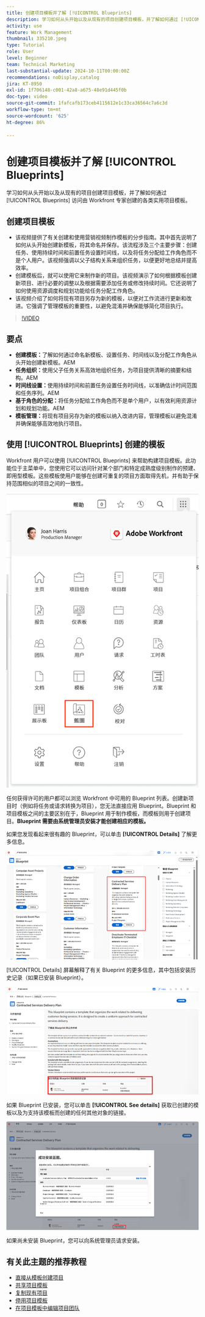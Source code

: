 ```yaml
---
title: 创建项目模板并了解 [!UICONTROL Blueprints]
description: 学习如何从头开始以及从现有的项目创建项目模板，并了解如何通过 [!UICONTROL Blueprints] 访问由 Workfront 专家创建的各类实用项目模板。
activity: use
feature: Work Management
thumbnail: 335210.jpeg
type: Tutorial
role: User
level: Beginner
team: Technical Marketing
last-substantial-update: 2024-10-11T00:00:00Z
recommendations: noDisplay,catalog
jira: KT-8950
exl-id: 1f706148-c001-42a8-a675-48e91d445f0b
doc-type: video
source-git-commit: 1fafcafb173ceb4115612e1c33ca36564c7a6c3d
workflow-type: tm+mt
source-wordcount: '625'
ht-degree: 86%

---
```


# 创建项目模板并了解 [!UICONTROL Blueprints]


学习如何从头开始以及从现有的项目创建项目模板，并了解如何通过 [!UICONTROL Blueprints] 访问由 Workfront 专家创建的各类实用项目模板。

## 创建项目模板

* 该视频提供了有关创建和使用营销视频制作模板的分步指南。其中首先说明了如何从头开始创建新模板，将其命名并保存。该流程涉及三个主要步骤：创建任务、使用持续时间和前置任务设置时间线，以及将任务分配给工作角色而不是个人用户。该视频强调以父子结构关系来组织任务，以便更好地总结并提高效率。
* 创建模板后，就可以使用它来制作新的项目。该视频演示了如何根据模板创建新项目、进行必要的调整以及根据需要添加任务或修改持续时间。它还说明了如何使用资源调度和规划功能给任务分配工作角色。
* 该视频介绍了如何将现有项目另存为新的模板，以便对工作流进行更新和改进。它强调了管理模板的重要性，以避免混淆并确保能够简化项目执行。

>[!VIDEO](https://video.tv.adobe.com/v/3415442/?quality=12&learn=on&captions=chi_hans)

## 要点

* **创建模板：**&#x200B;了解如何通过命名新模板、设置任务、时间线以及分配工作角色从头开始创建新模板。&#x200B;AEM
* **任务组织：**&#x200B;使用父子任务关系高效地组织任务，为项目提供清晰的摘要和结构。&#x200B;AEM
* **时间线设置：**&#x200B;使用持续时间和前置任务设置任务时间线，以准确估计时间范围和任务序列。&#x200B;AEM
* **基于角色的分配：**&#x200B;将任务分配给工作角色而不是单个用户，以有效利用资源计划和规划功能。&#x200B;AEM
* **模板管理：**&#x200B;将现有项目另存为新的模板以纳入改进内容，管理模板以避免混淆并确保能够高效地执行项目。&#x200B;


## 使用 [!UICONTROL Blueprints] 创建的模板

Workfront 用户可以使用 [!UICONTROL Blueprints] 来帮助构建项目模板。此功能位于主菜单中，您使用它可以访问针对某个部门和特定成熟度级别制作的预建、即用型模板。这些模板使用户能够在创建可重复的项目方面取得先机，并有助于保持范围相似的项目之间的一致性。

![主菜单中的 Blueprint](assets/pt-blueprints-01.png)

任何获得许可的用户都可以浏览 Workfront 中可用的 Blueprint 列表。创建新项目时（例如将任务或请求转换为项目），您无法直接应用 Blueprint。Blueprint 和项目模板之间的主要区别在于，Blueprint 用于制作模板，而模板则用于创建项目。**Blueprint 需要由系统管理员安装才能创建相应的模板。**

如果您发现看起来很有趣的 Blueprint，可以单击 **[!UICONTROL Details]** 了解更多信息。

![Blueprint 清单](assets/pt-blueprints-02.png)

[!UICONTROL Details] 屏幕解释了有关 Blueprint 的更多信息，其中包括安装历史记录（如果已安装 Blueprint）。

![关于使用 Blueprint 的详细信息](assets/pt-blueprints-03.png)

如果 Blueprint 已安装，您可以单击 **[!UICONTROL See details]** 获取已创建的模板以及为支持该模板而创建的任何其他对象的链接。

![关于安装 Blueprint 的详细信息](assets/pt-blueprints-04.png)

如果尚未安装 Blueprint，您可以向系统管理员请求安装。

## 有关此主题的推荐教程

* [直接从模板创建项目](/help/manage-work/create-and-manage-project-templates/create-a-project-directly-from-a-template.md)
* [共享项目模板](/help/manage-work/create-and-manage-project-templates/share-a-project-template.md)
* [复制现有项目](/help/manage-work/manage-projects/copy-an-existing-project.md)
* [停用项目模板](/help/manage-work/create-and-manage-project-templates/deactivate-a-project-template.md)
* [在项目模板中编辑项目团队](/help/manage-work/create-and-manage-project-templates/edit-the-project-team-in-a-project-template.md)

